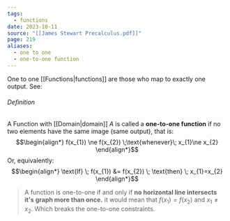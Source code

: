 ```yaml
---
tags:
  - functions
date: 2023-10-11
source: "[[James Stewart Precalculus.pdf]]"
page: 219
aliases:
  - one to one
  - one-to-one function
---
```

One to one [[Functions|functions]] are those who map to exactly one output. See:
###### Definition
A Function with [[Domain|domain]] $A$ is called a **one-to-one function** if no two elements have the same image (same output), that is:
$$\begin{align*}
f(x_{1}) \ne f(x_{2}) \;\text{whenever}\; x_{1}\ne x_{2}
\end{align*}$$
Or, equivalently:
$$\begin{align*}
\text{If} \; f(x_{1}) &= f(x_{2}) \; \text{then} \; x_{1}=x_{2}
\end{align*}$$
> A function is one-to-one if and only if **no horizontal line intersects it's graph more than once.** it would mean that $f(x_{1})= f(x_{2})$ and $x_{1}\ne x_{2}$. Which breaks the one-to-one constraints.
